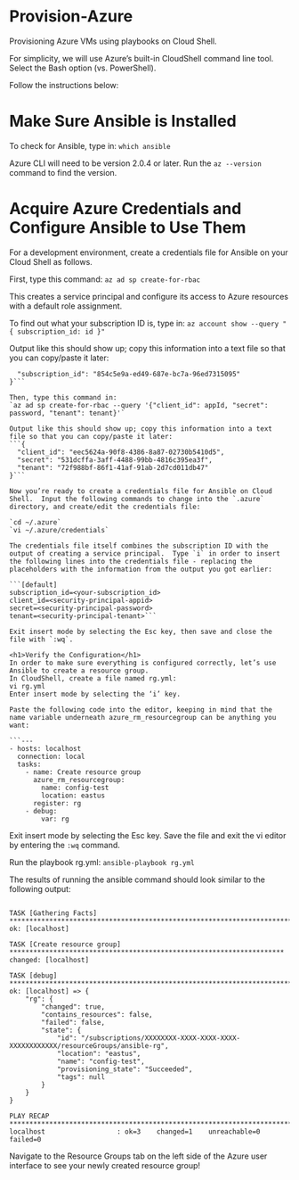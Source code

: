 # Provision-Azure
Provisioning Azure VMs using playbooks on Cloud Shell.

For simplicity, we will use Azure’s built-in CloudShell command line tool.  Select the Bash option (vs. PowerShell).

Follow the instructions below:

<h1>Make Sure Ansible is Installed</h1>

To check for Ansible, type in:
`which ansible`

Azure CLI will need to be version 2.0.4 or later.  Run the `az --version` command to find the version.

<h1>Acquire Azure Credentials and Configure Ansible to Use Them</h1>

For a development environment, create a credentials file for Ansible on your Cloud Shell as follows.

First, type this command:
`az ad sp create-for-rbac`

This creates a service principal and configure its access to Azure resources with a default role assignment.

To find out what your subscription ID is, type in:
`az account show --query "{ subscription_id: id }"`

Output like this should show up; copy this information into a text file so that you can copy/paste it later:

```{
  "subscription_id": "854c5e9a-ed49-687e-bc7a-96ed7315095"
}```
 
Then, type this command in:
`az ad sp create-for-rbac --query '{"client_id": appId, "secret": password, "tenant": tenant}'`

Output like this should show up; copy this information into a text file so that you can copy/paste it later:
```{
  "client_id": "eec5624a-90f8-4386-8a87-02730b5410d5",
  "secret": "531dcffa-3aff-4488-99bb-4816c395ea3f",
  "tenant": "72f988bf-86f1-41af-91ab-2d7cd011db47"
}```

Now you’re ready to create a credentials file for Ansible on Cloud Shell.  Input the following commands to change into the `.azure` directory, and create/edit the credentials file:

`cd ~/.azure`
`vi ~/.azure/credentials`

The credentials file itself combines the subscription ID with the output of creating a service principal.  Type `i` in order to insert the following lines into the credentials file - replacing the placeholders with the information from the output you got earlier:

```[default]
subscription_id=<your-subscription_id>
client_id=<security-principal-appid>
secret=<security-principal-password>
tenant=<security-principal-tenant>```

Exit insert mode by selecting the Esc key, then save and close the file with `:wq`.

<h1>Verify the Configuration</h1>
In order to make sure everything is configured correctly, let’s use Ansible to create a resource group.
In CloudShell, create a file named rg.yml:
vi rg.yml
Enter insert mode by selecting the ‘i’ key.

Paste the following code into the editor, keeping in mind that the name variable underneath azure_rm_resourcegroup can be anything you want:

```---
- hosts: localhost
  connection: local
  tasks:
    - name: Create resource group
      azure_rm_resourcegroup:
        name: config-test
        location: eastus
      register: rg
    - debug:
        var: rg
```

Exit insert mode by selecting the Esc key.  Save the file and exit the vi editor by entering the `:wq` command.

Run the playbook rg.yml:
`ansible-playbook rg.yml`

The results of running the ansible command should look similar to the following output:
 
```PLAY [localhost] *********************************************************************************

TASK [Gathering Facts] ***************************************************************************
ok: [localhost]

TASK [Create resource group] *********************************************************************
changed: [localhost]

TASK [debug] *************************************************************************************
ok: [localhost] => {
    "rg": {
        "changed": true,
        "contains_resources": false,
        "failed": false,
        "state": {
            "id": "/subscriptions/XXXXXXXX-XXXX-XXXX-XXXX-XXXXXXXXXXXX/resourceGroups/ansible-rg",
            "location": "eastus",
            "name": "config-test",
            "provisioning_state": "Succeeded",
            "tags": null
        }
    }
}

PLAY RECAP ***************************************************************************************
localhost                  : ok=3    changed=1    unreachable=0    failed=0
```

Navigate to the Resource Groups tab on the left side of the Azure user interface to see your newly created resource group!


